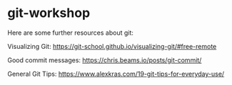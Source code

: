 # git-workshop

Here are some further resources about git:

Visualizing Git: https://git-school.github.io/visualizing-git/#free-remote

Good commit messages: https://chris.beams.io/posts/git-commit/

General Git Tips: https://www.alexkras.com/19-git-tips-for-everyday-use/

